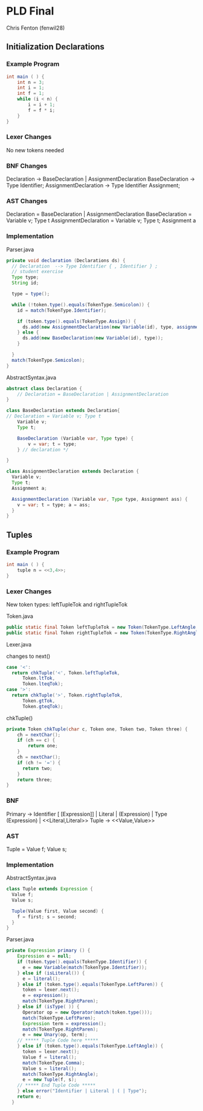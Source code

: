 # PLD Final
Chris Fenton (fenwil28)

## Initialization Declarations

### Example Program

```java
int main ( ) {
    int n = 3;
    int i = 1;
    int f = 1;
    while (i < n) {
        i = i + 1;
        f = f * i;
    }
}
```

### Lexer Changes

No new tokens needed

### BNF Changes

Declaration -> BaseDeclaration | AssignmentDeclaration
BaseDeclaration -> Type Identifier;
AssignmentDeclaration -> Type Identifier Assignment;

### AST Changes

Declaration = BaseDeclaration | AssignmentDeclaration
BaseDeclaration = Variable v; Type t
AssignmentDeclaration = Variable v; Type t; Assignment a

### Implementation

Parser.java

```java
private void declaration (Declarations ds) {
  // Declaration  --> Type Identifier { , Identifier } ;
  // student exercise
  Type type;
  String id;

  type = type();

  while (!token.type().equals(TokenType.Semicolon)) {
    id = match(TokenType.Identifier);

    if (token.type().equals(TokenType.Assign)) {
      ds.add(new AssignmentDeclaration(new Variable(id), type, assignment()));
    } else {
      ds.add(new BaseDeclaration(new Variable(id), type));
    }

  }
  match(TokenType.Semicolon);
}
```

AbstractSyntax.java

```java
abstract class Declaration {
    // Declaration = BaseDeclaration | AssignmentDeclaration
}

class BaseDeclaration extends Declaration{
// Declaration = Variable v; Type t
    Variable v;
    Type t;

    BaseDeclaration (Variable var, Type type) {
        v = var; t = type;
    } // declaration */

}

class AssignmentDeclaration extends Declaration {
  Variable v;
  Type t;
  Assignment a;

  AssignmentDeclaration (Variable var, Type type, Assignment ass) {
    v = var; t = type; a = ass;
  }
}
```

## Tuples

### Example Program

```java
int main ( ) {
    tuple n = <<3,4>>;
}
```

### Lexer Changes

New token types: leftTupleTok and rightTupleTok

Token.java

```java
public static final Token leftTupleTok = new Token(TokenType.LeftAngle, "<<");
public static final Token rightTupleTok = new Token(TokenType.RightAngle, ">>");
```

Lexer.java

changes to next()

```java
case '<':
  return chkTuple('<', Token.leftTupleTok,
      Token.ltTok,
      Token.lteqTok);
case '>':
  return chkTuple('>', Token.rightTupleTok,
      Token.gtTok,
      Token.gteqTok);
```

chkTuple()

```java
private Token chkTuple(char c, Token one, Token two, Token three) {
    ch = nextChar();
    if (ch == c) {
        return one;
    }
    ch = nextChar();
    if (ch != '=') {
      return two;
    }
    return three;
}
```
### BNF

Primary -> Identifier [ [Expression]] | Literal | (Expression) | Type (Expression)
  | <<Literal,Literal>>
Tuple -> <<Value,Value>>

### AST

Tuple = Value f; Value s;

### Implementation

AbstractSyntax.java

```java
class Tuple extends Expression {
  Value f;
  Value s;

  Tuple(Value first, Value second) {
    f = first; s = second;
  }
}
```

Parser.java

```java
private Expression primary () {
    Expression e = null;
    if (token.type().equals(TokenType.Identifier)) {
      e = new Variable(match(TokenType.Identifier));
    } else if (isLiteral()) {
      e = literal();
    } else if (token.type().equals(TokenType.LeftParen)) {
      token = lexer.next();
      e = expression();
      match(TokenType.RightParen);
    } else if (isType( )) {
      Operator op = new Operator(match(token.type()));
      match(TokenType.LeftParen);
      Expression term = expression();
      match(TokenType.RightParen);
      e = new Unary(op, term);
    // ***** Tuple Code here *****
    } else if (token.type().equals(TokenType.LeftAngle)) {
      token = lexer.next();
      Value f = literal();
      match(TokenType.Comma);
      Value s = literal();
      match(TokenType.RightAngle);
      e = new Tuple(f, s);
    // ***** End Tuple Code *****
    } else error("Identifier | Literal | ( | Type");
    return e;
  }
```
